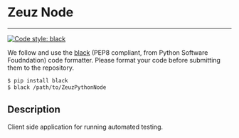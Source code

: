 # Zeuz Node
---

[![Code style: black](https://img.shields.io/badge/code%20style-black-000000.svg)](https://github.com/psf/black)

We follow and use the [black](https://github.com/psf/black) (PEP8 compliant, from Python Software Foudndation) code formatter. Please format your code before submitting them to the repository.

```bash
$ pip install black
$ black /path/to/ZeuzPythonNode
```

## Description

Client side application for running automated testing.

